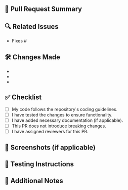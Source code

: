## 🚀 Pull Request Summary
<!-- Provide a concise summary of your changes and why they are necessary. -->

## 🔍 Related Issues
<!-- Link to related issues using `Fixes #issue_number` or `Closes #issue_number` if applicable. -->
- Fixes #

## 🛠 Changes Made
<!-- Describe the key changes and improvements. List them in bullet points if possible. -->
- 
- 
- 

## ✅ Checklist
- [ ] My code follows the repository's coding guidelines.
- [ ] I have tested the changes to ensure functionality.
- [ ] I have added necessary documentation (if applicable).
- [ ] This PR does not introduce breaking changes.
- [ ] I have assigned reviewers for this PR.

## 📸 Screenshots (if applicable)
<!-- Attach screenshots or GIFs to illustrate the changes. -->

## 🔬 Testing Instructions
<!-- Explain how to test the changes, including test cases and expected results. -->

## 📌 Additional Notes
<!-- Add any extra context or concerns related to the changes. -->
